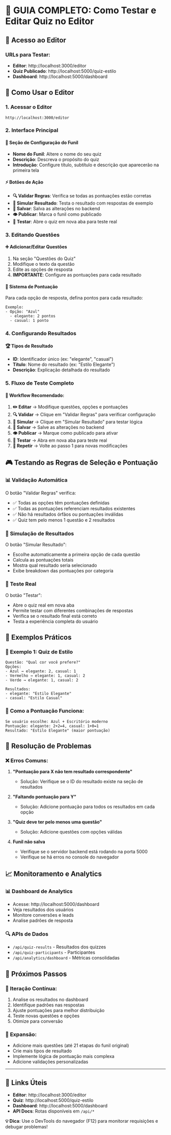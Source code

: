 # 🎯 GUIA COMPLETO: Como Testar e Editar Quiz no Editor

## 🚀 Acesso ao Editor

### URLs para Testar:
- **Editor**: http://localhost:3000/editor
- **Quiz Publicado**: http://localhost:5000/quiz-estilo
- **Dashboard**: http://localhost:5000/dashboard

## 📝 Como Usar o Editor

### 1. **Acessar o Editor**
```
http://localhost:3000/editor
```

### 2. **Interface Principal**

#### 🔧 **Seção de Configuração do Funil**
- **Nome do Funil**: Altere o nome do seu quiz
- **Descrição**: Descreva o propósito do quiz
- **Introdução**: Configure título, subtítulo e descrição que aparecerão na primeira tela

#### ⚡ **Botões de Ação**
- **🔍 Validar Regras**: Verifica se todas as pontuações estão corretas
- **🧪 Simular Resultado**: Testa o resultado com respostas de exemplo
- **💾 Salvar**: Salva as alterações no backend
- **👁️ Publicar**: Marca o funil como publicado
- **🔗 Testar**: Abre o quiz em nova aba para teste real

### 3. **Editando Questões**

#### ➕ **Adicionar/Editar Questões**
1. Na seção "Questões do Quiz"
2. Modifique o texto da questão
3. Edite as opções de resposta
4. **IMPORTANTE**: Configure as pontuações para cada resultado

#### 🎯 **Sistema de Pontuação**
Para cada opção de resposta, defina pontos para cada resultado:
```
Exemplo:
- Opção: "Azul"
  - elegante: 2 pontos
  - casual: 1 ponto
```

### 4. **Configurando Resultados**

#### 🏆 **Tipos de Resultado**
- **ID**: Identificador único (ex: "elegante", "casual")
- **Título**: Nome do resultado (ex: "Estilo Elegante")  
- **Descrição**: Explicação detalhada do resultado

### 5. **Fluxo de Teste Completo**

#### 🔄 **Workflow Recomendado:**

1. **✏️ Editar** → Modifique questões, opções e pontuações
2. **🔍 Validar** → Clique em "Validar Regras" para verificar configuração
3. **🧪 Simular** → Clique em "Simular Resultado" para testar lógica
4. **💾 Salvar** → Salve as alterações no backend
5. **👁️ Publicar** → Marque como publicado para ativar
6. **🔗 Testar** → Abra em nova aba para teste real
7. **🔄 Repetir** → Volte ao passo 1 para novas modificações

## 🎮 Testando as Regras de Seleção e Pontuação

### 📊 **Validação Automática**
O botão "Validar Regras" verifica:
- ✅ Todas as opções têm pontuações definidas
- ✅ Todas as pontuações referenciam resultados existentes
- ✅ Não há resultados órfãos ou pontuações inválidas
- ✅ Quiz tem pelo menos 1 questão e 2 resultados

### 🧪 **Simulação de Resultados**
O botão "Simular Resultado":
- Escolhe automaticamente a primeira opção de cada questão
- Calcula as pontuações totais
- Mostra qual resultado seria selecionado
- Exibe breakdown das pontuações por categoria

### 🎯 **Teste Real**
O botão "Testar":
- Abre o quiz real em nova aba
- Permite testar com diferentes combinações de respostas
- Verifica se o resultado final está correto
- Testa a experiência completa do usuário

## 🔧 Exemplos Práticos

### 📝 **Exemplo 1: Quiz de Estilo**
```
Questão: "Qual cor você prefere?"
Opções:
- Azul → elegante: 2, casual: 1
- Vermelho → elegante: 1, casual: 2  
- Verde → elegante: 1, casual: 2

Resultados:
- elegante: "Estilo Elegante"
- casual: "Estilo Casual"
```

### 🧮 **Como a Pontuação Funciona:**
```
Se usuário escolhe: Azul + Escritório moderno
Pontuação: elegante: 2+2=4, casual: 1+0=1
Resultado: "Estilo Elegante" (maior pontuação)
```

## 🐛 Resolução de Problemas

### ❌ **Erros Comuns:**

1. **"Pontuação para X não tem resultado correspondente"**
   - Solução: Verifique se o ID do resultado existe na seção de resultados

2. **"Faltando pontuação para Y"** 
   - Solução: Adicione pontuação para todos os resultados em cada opção

3. **"Quiz deve ter pelo menos uma questão"**
   - Solução: Adicione questões com opções válidas

4. **Funil não salva**
   - Verifique se o servidor backend está rodando na porta 5000
   - Verifique se há erros no console do navegador

## 📈 Monitoramento e Analytics

### 📊 **Dashboard de Analytics**
- Acesse: http://localhost:5000/dashboard
- Veja resultados dos usuários
- Monitore conversões e leads
- Analise padrões de resposta

### 🔍 **APIs de Dados**
- `/api/quiz-results` - Resultados dos quizzes
- `/api/quiz-participants` - Participantes
- `/api/analytics/dashboard` - Métricas consolidadas

## 🚀 Próximos Passos

### 🔄 **Iteração Contínua:**
1. Analise os resultados no dashboard
2. Identifique padrões nas respostas
3. Ajuste pontuações para melhor distribuição
4. Teste novas questões e opções
5. Otimize para conversão

### 🎯 **Expansão:**
- Adicione mais questões (até 21 etapas do funil original)
- Crie mais tipos de resultado
- Implemente lógica de pontuação mais complexa
- Adicione validações personalizadas

---

## 🔗 Links Úteis

- **Editor**: http://localhost:3000/editor
- **Quiz**: http://localhost:5000/quiz-estilo  
- **Dashboard**: http://localhost:5000/dashboard
- **API Docs**: Rotas disponíveis em `/api/*`

**💡 Dica**: Use o DevTools do navegador (F12) para monitorar requisições e debugar problemas!
